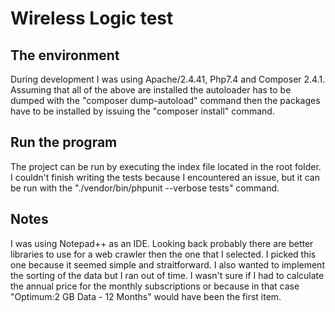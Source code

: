 # Wireless Logic test

## The environment

During development I was using Apache/2.4.41, Php7.4 and Composer 2.4.1.
Assuming that all of the above are installed the autoloader has to be dumped with the "composer dump-autoload" command then the packages have to be installed by issuing the "composer install" command.


## Run the program

The project can be run by executing the index file located in the root folder.
I couldn't finish writing the tests because I encountered an issue, but it can be run with the "./vendor/bin/phpunit --verbose tests" command.


## Notes

I was using Notepad++ as an IDE.
Looking back probably there are better libraries to use for a web crawler then the one that I selected. I picked this one because it seemed simple and straitforward.
I also wanted to implement the sorting of the data but I ran out of time. I wasn't sure if I had to calculate the annual price for the monthly subscriptions or because in that case "Optimum:2 GB Data - 12 Months" would have been the first item.
